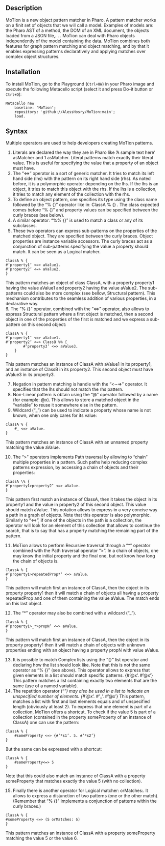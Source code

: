 ## Description

MoTion is a new object pattern matcher in Pharo. A pattern matcher works on a finit set of objects that we will call a model. Examples of  models are: the Pharo AST of a method, the DOM of an XML document, the objects loaded from a JSON file,. . .
MoTion can deal with Pharo objects independently of the model containing the data. 
MoTion combines both features for graph pattern matching and object matching, and by that it enables expressing patterns declaratively and applying matches over complex object structures.

## Installation
To install MoTion, go to the Playground (`Ctrl+OW`) in your Pharo image and execute the following Metacello script (select it and press Do-it button or `Ctrl+D`):

```Smalltalk
Metacello new
    baseline: 'MoTion';
    repository: 'github://AlessHosry/MoTion:main';
    load.
```

## Syntax

Multiple operators are used to help developers creating MoTion patterns.
1. Literals are declared the way they are in Pharo like ’A sample text here’ asMatcher and 1 asMatcher. 
Literal patterns match exactly their literal value. This is useful for specifying the value that a property of an object must have.
2. The “<=>” operator is a sort of generic matcher. It tries to match its left hand side (lhs) with the pattern on its right hand side (rhs).
As noted before, it is a polymorphic operator depending on the lhs. If the lhs is an object, it tries to match this object with the rhs. If the lhs is a
collection, it tries to match any element of the collection with the rhs.
3. To define an object pattern, one specifies its type using the class name followed by the “\% {}” operator like in: ClassA \% {} . The class expected comes before “\% {}” and property values can be specified between the curly braces (see below).
4. A similar operator: “\%\% {}” is used to match a class or any of its subclasses.
5. These two operators can express sub-patterns on the properties of the matched object. They are specified between the curly braces. Object properties are instance variable accessors. The curly braces act as a conjunction of sub-patterns specifying the value a property should match. It can be seen as a Logical matcher.
```Smalltalk
ClassA % {
#’property1’ <=> aValue1.
#’property2’ <=> aValue2.
}
```
This pattern matches an object of class ClassA, with a property property1 having the value aValue1 and property2 having the value aValue2.
The sub-patterns could also be more complex (see bellow, Structural pattern).
This mechanism contributes to the seamless addition of various properties, in a declarative way.   
6. The “\% {}” operator, combined with the “<=>” operator, also allows to express Structural pattern where a first object is matched, then a second object in one of the properties of the first is matched and we express a sub-pattern on this second object:
```Smalltalk
ClassA % {
#’property1’ <=> aValue1.
#’property2’ <=> ClassB %% {
        #’property3’ <=> aValue3.
    }
}
```
This pattern matches an instance of ClassA with aValue1 in its property1, and an instance of ClassB in its property2. This second object
must have aValue3 in its property3. 

7. Negation in pattern matching is handle with the “<∼=>” operator. It specifies that the lhs should not match the rhs pattern.
8. Non-Linear pattern is obtain using the “@” operator followed by a name (for example: @x). This allows to store a matched object in the “variable” to reuse it somewhere else in the pattern. 
9. Wildcard (“_”) can be used to indicate a property whose name is not known, when one only cares for its value:
```Smalltalk
ClassA % {
    #_ <=> aValue.
}
```
This pattern matches an instance of ClassA with an unnamed property matching the value aValue. 

10. The “>” operators implements Path traversal by allowing to “chain” multiple properties in a pattern. Such paths help reducing complex patterns expression, by accessing a chain of objects and their properties:
```Smalltalk
ClassA \% {
#’property1>property2’ <=> aValue.
}
```
This pattern first match an instance of ClassA, then it takes the object in its property1 and the value in property2 of this second object. This value should match aValue. This notation allows to express in a very concise way a path in a graph of objects. Note that this operator is also polymorphic. Similarly to “<=>”, if one of the objects in the path is a collection, the operator will look for an element of this collection that allows to continue the search, that is to say that has a property matching the remaining part of the pattern.

11. MoTion allows to perform Recursive traversal through a “*” operator combined with the Path traversal operator “>”. In a chain of objects, one may know the initial property and the final one, but not know how long the chain of objects is.
```Smalltalk
ClassA % {
#’property1>repeatedProp*’ <=> aValue.
}
```
This pattern will match first an instance of ClassA, then the object in its property property1 then it will match a chain of objects all having a property repeatedProp and one of them containing the value aValue. The match ends on this last
object.

12. The “*” operator may also be combined with a wildcard (“_”).
```Smalltalk
ClassA % {
#’property1>_*>propN’ <=> aValue.
}
```
This pattern will match first an instance of ClassA, then the object in its property property1 then it will match a chain of objects with unknown properties ending with an object having a property propN with value aValue.

13. It is possible to match Complex lists using the “{}” list operator and declaring how the list should look like. Note that this is not the same operator as “\% {}” (see above). This operator allows to express that given elements in a list should match specific patterns. 
{\#’@x’. \#’@x’} This pattern matches a list containing exactly two elements that are the same (use of a named variable).
14. The repetition operator (“*”) may also be used in a list to indicate an unspecified number of elements.
{#’@x’. #’*_’. #’@x’} This pattern, matches a list with first and last elements equals and of unspecified length (obviously at least 2).
To express that one element is part of a collection, MoTion offers a shortcut. To check if the value 5 is part of a collection (contained in the property someProperty of an instance of ClassA) one can use the pattern:
```Smalltalk
ClassA % {
    #someProperty <=> {#’*s1’. 5. #’*s2’}
}
```
But the same can be expressed with a shortcut:
```Smalltalk
ClassA % {
    #someProperty<=> 5
}
```
Note that this could also match an instance of ClassA with a property someProperty that matches exactly the value 5 (with no collection).

15. Finally there is another operator for Logical matcher:  orMatches:. It allows to express a disjunction of two patterns (one or the other match). (Remember that “\% {}” implements a conjunction of patterns within the curly braces.)
```Smalltalk
ClassA % {
#someProperty <=> (5 orMatches: 6)
}
```
This pattern matches an instance of ClassA with a property someProperty matching the value 5 or the value 6.
